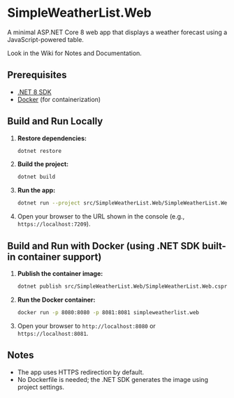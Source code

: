 # SimpleWeatherList.Web

A minimal ASP.NET Core 8 web app that displays a weather forecast using a JavaScript-powered table.

Look in the Wiki for Notes and Documentation.

## Prerequisites
- [.NET 8 SDK](https://dotnet.microsoft.com/download/dotnet/8.0)
- [Docker](https://www.docker.com/get-started) (for containerization)

## Build and Run Locally

1. **Restore dependencies:**
   ```sh
   dotnet restore
   ```
2. **Build the project:**
   ```sh
   dotnet build
   ```
3. **Run the app:**
   ```sh
   dotnet run --project src/SimpleWeatherList.Web/SimpleWeatherList.Web.csproj
   ```
4. Open your browser to the URL shown in the console (e.g., `https://localhost:7209`).

## Build and Run with Docker (using .NET SDK built-in container support)

1. **Publish the container image:**
   ```sh
   dotnet publish src/SimpleWeatherList.Web/SimpleWeatherList.Web.csproj -c Release -p:PublishProfile=DefaultContainer -p:ContainerImageName=simpleweatherlist.web
   ```
2. **Run the Docker container:**
   ```sh
   docker run -p 8080:8080 -p 8081:8081 simpleweatherlist.web
   ```
3. Open your browser to `http://localhost:8080` or `https://localhost:8081`.

## Notes
- The app uses HTTPS redirection by default.
- No Dockerfile is needed; the .NET SDK generates the image using project settings.
